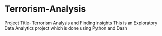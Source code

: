 # Terrorism-Analysis
Project Title- Terrorism Analysis and Finding Insights
This is an Exploratory Data Analytics project which is done using Python and Dash
